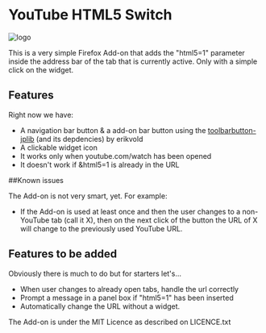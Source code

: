 YouTube HTML5 Switch
================================

![logo](https://raw.github.com/constanton/youtube_html5_switch/master/data/html5switch100.jpeg )

This is a very simple Firefox Add-on that adds the "html5=1" parameter inside the address bar of the tab that is currently active. Only with a simple click on the widget.


## Features

Right now we have:

* A navigation bar button & a add-on bar button using the [toolbarbutton-jplib](https://github.com/voldsoftware/toolbarbutton-jplib) (and its depdencies) by erikvold 
* A clickable widget icon
* It works only when youtube.com/watch has been opened
* It doesn't work if &html5=1 is already in the URL

##Known issues

The Add-on is not very smart, yet. For example:

* If the Add-on is used at least once and then the user changes to a non-YouTube tab (call it X), then on the next click of the button the URL of X will change to the previously used YouTube URL.

## Features to be added

Obviously there is much to do but for starters let's...

* When user changes to already open tabs, handle the url correctly
* Prompt a message in a panel box if "html5=1" has been inserted
* Automatically change the URL without a widget.

The Add-on is under the MIT Licence as described on LICENCE.txt
